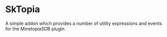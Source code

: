 # SkTopia
A simple addon which provides a number of utility expressions and events for the MinetopiaSDB plugin.
